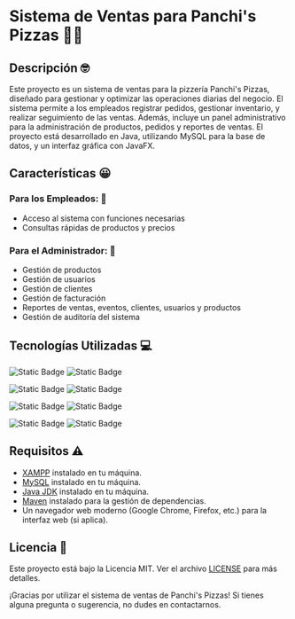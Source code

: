 # Sistema de Ventas para Panchi's Pizzas 🍕🍕

## Descripción 🤓

Este proyecto es un sistema de ventas para la pizzería Panchi's Pizzas, diseñado para gestionar y optimizar las operaciones diarias del negocio. El sistema permite a los empleados registrar pedidos, gestionar inventario, y realizar seguimiento de las ventas. Además, incluye un panel administrativo para la administración de productos, pedidos y reportes de ventas. El proyecto está desarrollado en Java, utilizando MySQL para la base de datos, y un interfaz gráfica con JavaFX.

## Características 😀

### Para los Empleados: 👥
- Acceso al sistema con funciones necesarias
- Consultas rápidas de productos y precios

### Para el Administrador: 👤
- Gestión de productos
- Gestión de usuarios
- Gestión de clientes
- Gestión de facturación
- Reportes de ventas, eventos, clientes, usuarios y productos
- Gestión de auditoría del sistema

## Tecnologías Utilizadas 💻
![Static Badge](https://img.shields.io/badge/Java-%23F7DF1E?style=for-the-badge&logo=java&logoSize=auto&labelColor=black)
![Static Badge](https://img.shields.io/badge/JavaFX-%23F7DF1E?style=for-the-badge&logo=java&logoSize=auto&labelColor=black)

![Static Badge](https://img.shields.io/badge/MySQL-%23F7DF1E?style=for-the-badge&logo=mysql&logoSize=auto&labelColor=black)
![Static Badge](https://img.shields.io/badge/v_8.0.31-red?logoSize=auto)

![Static Badge](https://img.shields.io/badge/Maven-%23F7DF1E?style=for-the-badge&logo=maven&logoSize=auto&labelColor=black)
![Static Badge](https://img.shields.io/badge/v_4.0.0-red?logoSize=auto)

![Static Badge](https://img.shields.io/badge/XAMPP-%23FB7A24?style=for-the-badge&logo=xampp&logoSize=auto&labelColor=black)
![Static Badge](https://img.shields.io/badge/v_8.2.12-red?logoSize=auto)

## Requisitos ⚠️

- [XAMPP](https://www.apachefriends.org/index.html) instalado en tu máquina.
- [MySQL](https://www.mysql.com/products/workbench/) instalado en tu máquina.
- [Java JDK](https://www.oracle.com/java/technologies/javase-downloads.html) instalado en tu máquina.
- [Maven](https://maven.apache.org/download.cgi) instalado para la gestión de dependencias.
- Un navegador web moderno (Google Chrome, Firefox, etc.) para la interfaz web (si aplica).

## Licencia 📄

Este proyecto está bajo la Licencia MIT. Ver el archivo [LICENSE](LICENSE) para más detalles.

¡Gracias por utilizar el sistema de ventas de Panchi's Pizzas! Si tienes alguna pregunta o sugerencia, no dudes en contactarnos.

